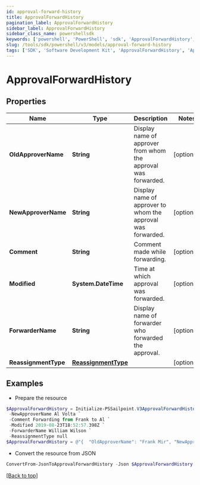 ```yaml
---
id: approval-forward-history
title: ApprovalForwardHistory
pagination_label: ApprovalForwardHistory
sidebar_label: ApprovalForwardHistory
sidebar_class_name: powershellsdk
keywords: ['powershell', 'PowerShell', 'sdk', 'ApprovalForwardHistory', 'ApprovalForwardHistory'] 
slug: /tools/sdk/powershell/v3/models/approval-forward-history
tags: ['SDK', 'Software Development Kit', 'ApprovalForwardHistory', 'ApprovalForwardHistory']
---
```



# ApprovalForwardHistory

## Properties

Name | Type | Description | Notes
------------ | ------------- | ------------- | -------------
**OldApproverName** | **String** | Display name of approver from whom the approval was forwarded. | [optional] 
**NewApproverName** | **String** | Display name of approver to whom the approval was forwarded. | [optional] 
**Comment** | **String** | Comment made while forwarding. | [optional] 
**Modified** | **System.DateTime** | Time at which approval was forwarded. | [optional] 
**ForwarderName** | **String** | Display name of forwarder who forwarded the approval. | [optional] 
**ReassignmentType** | [**ReassignmentType**](reassignment-type) |  | [optional] 

## Examples

- Prepare the resource
```powershell
$ApprovalForwardHistory = Initialize-PSSailpoint.V3ApprovalForwardHistory  -OldApproverName Frank Mir `
 -NewApproverName Al Volta `
 -Comment Forwarding from Frank to Al `
 -Modified 2019-08-23T18:52:57.398Z `
 -ForwarderName William Wilson `
 -ReassignmentType null
$ApprovalForwardHistory = @"{  "OldApproverName": "Frank Mir", "NewApproverName": "Al Volta", "Comment": "Forwarding from Frank to Al", "Modified": "2019-08-23T18:52:57.398Z", "ForwarderName": "William Wilson", "ReassignmentType": null }"@
```

- Convert the resource from JSON
```powershell
ConvertFrom-JsonToApprovalForwardHistory -Json $ApprovalForwardHistory
```


[[Back to top]](#) 

